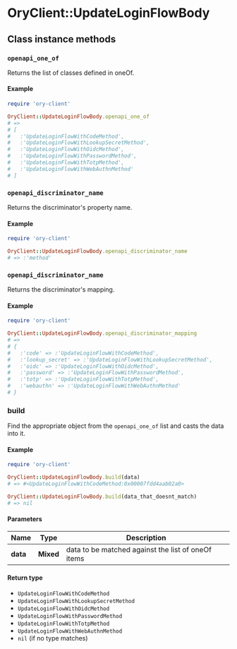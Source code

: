 # OryClient::UpdateLoginFlowBody

## Class instance methods

### `openapi_one_of`

Returns the list of classes defined in oneOf.

#### Example

```ruby
require 'ory-client'

OryClient::UpdateLoginFlowBody.openapi_one_of
# =>
# [
#   :'UpdateLoginFlowWithCodeMethod',
#   :'UpdateLoginFlowWithLookupSecretMethod',
#   :'UpdateLoginFlowWithOidcMethod',
#   :'UpdateLoginFlowWithPasswordMethod',
#   :'UpdateLoginFlowWithTotpMethod',
#   :'UpdateLoginFlowWithWebAuthnMethod'
# ]
```

### `openapi_discriminator_name`

Returns the discriminator's property name.

#### Example

```ruby
require 'ory-client'

OryClient::UpdateLoginFlowBody.openapi_discriminator_name
# => :'method'
```

### `openapi_discriminator_name`

Returns the discriminator's mapping.

#### Example

```ruby
require 'ory-client'

OryClient::UpdateLoginFlowBody.openapi_discriminator_mapping
# =>
# {
#   :'code' => :'UpdateLoginFlowWithCodeMethod',
#   :'lookup_secret' => :'UpdateLoginFlowWithLookupSecretMethod',
#   :'oidc' => :'UpdateLoginFlowWithOidcMethod',
#   :'password' => :'UpdateLoginFlowWithPasswordMethod',
#   :'totp' => :'UpdateLoginFlowWithTotpMethod',
#   :'webauthn' => :'UpdateLoginFlowWithWebAuthnMethod'
# }
```

### build

Find the appropriate object from the `openapi_one_of` list and casts the data into it.

#### Example

```ruby
require 'ory-client'

OryClient::UpdateLoginFlowBody.build(data)
# => #<UpdateLoginFlowWithCodeMethod:0x00007fdd4aab02a0>

OryClient::UpdateLoginFlowBody.build(data_that_doesnt_match)
# => nil
```

#### Parameters

| Name | Type | Description |
| ---- | ---- | ----------- |
| **data** | **Mixed** | data to be matched against the list of oneOf items |

#### Return type

- `UpdateLoginFlowWithCodeMethod`
- `UpdateLoginFlowWithLookupSecretMethod`
- `UpdateLoginFlowWithOidcMethod`
- `UpdateLoginFlowWithPasswordMethod`
- `UpdateLoginFlowWithTotpMethod`
- `UpdateLoginFlowWithWebAuthnMethod`
- `nil` (if no type matches)

